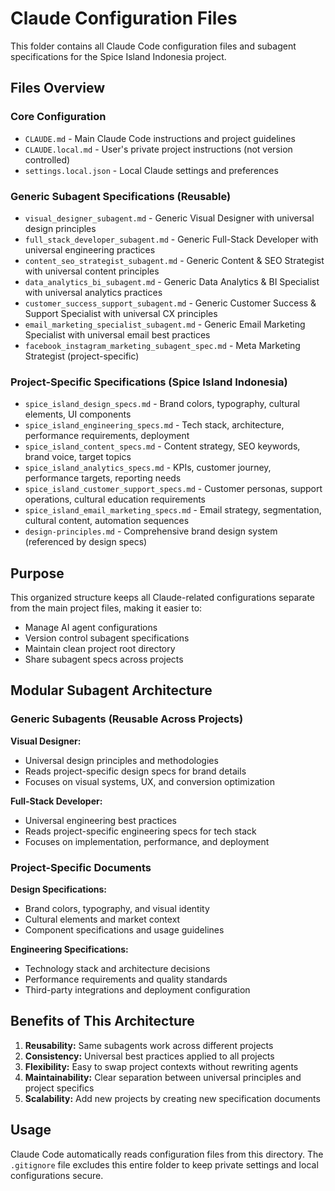 # Claude Configuration Files

This folder contains all Claude Code configuration files and subagent specifications for the Spice Island Indonesia project.

## Files Overview

### Core Configuration
- `CLAUDE.md` - Main Claude Code instructions and project guidelines
- `CLAUDE.local.md` - User's private project instructions (not version controlled)
- `settings.local.json` - Local Claude settings and preferences

### Generic Subagent Specifications (Reusable)
- `visual_designer_subagent.md` - Generic Visual Designer with universal design principles
- `full_stack_developer_subagent.md` - Generic Full-Stack Developer with universal engineering practices
- `content_seo_strategist_subagent.md` - Generic Content & SEO Strategist with universal content principles
- `data_analytics_bi_subagent.md` - Generic Data Analytics & BI Specialist with universal analytics practices
- `customer_success_support_subagent.md` - Generic Customer Success & Support Specialist with universal CX principles
- `email_marketing_specialist_subagent.md` - Generic Email Marketing Specialist with universal email best practices
- `facebook_instagram_marketing_subagent_spec.md` - Meta Marketing Strategist (project-specific)

### Project-Specific Specifications (Spice Island Indonesia)
- `spice_island_design_specs.md` - Brand colors, typography, cultural elements, UI components
- `spice_island_engineering_specs.md` - Tech stack, architecture, performance requirements, deployment
- `spice_island_content_specs.md` - Content strategy, SEO keywords, brand voice, target topics
- `spice_island_analytics_specs.md` - KPIs, customer journey, performance targets, reporting needs
- `spice_island_customer_support_specs.md` - Customer personas, support operations, cultural education requirements
- `spice_island_email_marketing_specs.md` - Email strategy, segmentation, cultural content, automation sequences
- `design-principles.md` - Comprehensive brand design system (referenced by design specs)

## Purpose

This organized structure keeps all Claude-related configurations separate from the main project files, making it easier to:

- Manage AI agent configurations
- Version control subagent specifications
- Maintain clean project root directory
- Share subagent specs across projects

## Modular Subagent Architecture

### Generic Subagents (Reusable Across Projects)
**Visual Designer:**
- Universal design principles and methodologies
- Reads project-specific design specs for brand details
- Focuses on visual systems, UX, and conversion optimization

**Full-Stack Developer:**  
- Universal engineering best practices
- Reads project-specific engineering specs for tech stack
- Focuses on implementation, performance, and deployment

### Project-Specific Documents
**Design Specifications:**
- Brand colors, typography, and visual identity
- Cultural elements and market context
- Component specifications and usage guidelines

**Engineering Specifications:**
- Technology stack and architecture decisions
- Performance requirements and quality standards
- Third-party integrations and deployment configuration

## Benefits of This Architecture
1. **Reusability:** Same subagents work across different projects
2. **Consistency:** Universal best practices applied to all projects  
3. **Flexibility:** Easy to swap project contexts without rewriting agents
4. **Maintainability:** Clear separation between universal principles and project specifics
5. **Scalability:** Add new projects by creating new specification documents

## Usage

Claude Code automatically reads configuration files from this directory. The `.gitignore` file excludes this entire folder to keep private settings and local configurations secure.
